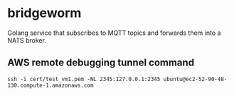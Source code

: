 # bridgeworm
Golang service that subscribes to MQTT topics and forwards them into a NATS broker. 

## AWS remote debugging tunnel command
```shell
ssh -i cert/test_vm1.pem -NL 2345:127.0.0.1:2345 ubuntu@ec2-52-90-48-130.compute-1.amazonaws.com
```
